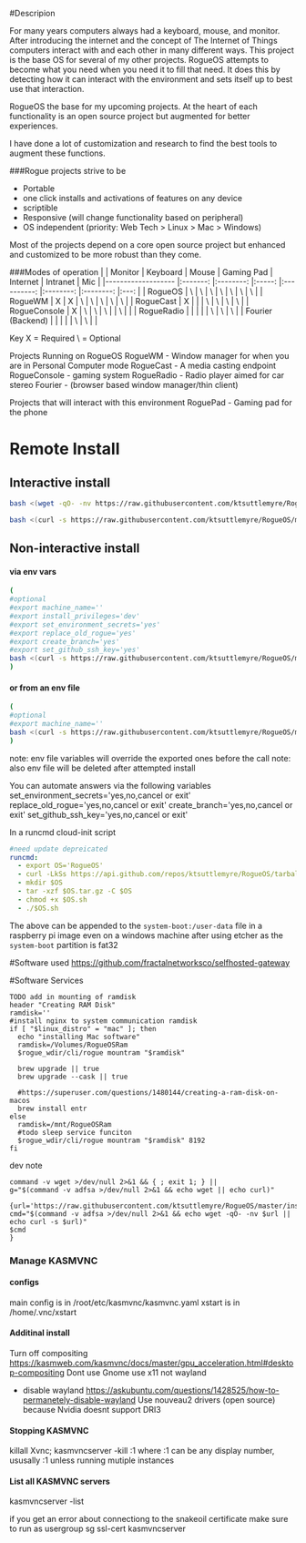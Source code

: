 #Descripion

For many years computers always had a keyboard, mouse, and monitor. After introducing the internet and the concept of The Internet of Things computers interact with and each other in many different ways. This project is the base OS for several of my other projects. RogueOS attempts to become what you need when you need it to fill that need. It does this by detecting how it can interact with the environment and sets itself up to best use that interaction.

RogueOS the base for my upcoming projects. At the heart of each functionality is an open source project but augmented for better experiences.

I have done a lot of customization and research to find the best tools to augment these functions.

###Rogue projects strive to be
 - Portable
 - one click installs and activations of features on any device
 - scriptible 
 - Responsive (will change functionality based on peripheral)
 - OS independent (priority: Web Tech > Linux > Mac > Windows)

Most of the projects depend on a core open source project but enhanced and customized to be more robust than they come.

###Modes of operation
|                   	| Monitor 	| Keyboard 	| Mouse 	| Gaming Pad 	| Internet 	| Intranet 	| Mic 	|
|-------------------	|:-------:	|:--------:	|:-----:	|:----------:	|:--------:	|:--------:	|:---:	|
| RogueOS           	|    \    	|     \    	|   \   	|      \     	|     \    	|     \    	|  \  	|
| RogueWM           	|    X    	|     X    	|   \   	|      \     	|     \    	|     \    	|  \  	|
| RogueCast         	|    X    	|          	|       	|      \     	|     \    	|     \    	|  \  	|
| RogueConsole         	|    X    	|     \    	|   \   	|      \     	|          	|     \    	|     	|
| RogueRadio        	|         	|          	|       	|            	|     \    	|     \    	|  \  	|
| Fourier (Backend) 	|         	|          	|       	|            	|     \    	|     \    	|     	|

Key
 X = Required
 \ = Optional


Projects Running on RogueOS
RogueWM - Window manager for when you are in Personal Computer mode
RogueCast - A media casting endpoint
RogueConsole - gaming system
RogueRadio - Radio player aimed for car stereo
Fourier - (browser based window manager/thin client)

Projects that will interact with this environment
RoguePad - Gaming pad for the phone



# Remote Install
## Interactive install
```bash
bash <(wget -qO- -nv https://raw.githubusercontent.com/ktsuttlemyre/RogueOS/master/install.sh)
```
```bash
bash <(curl -s https://raw.githubusercontent.com/ktsuttlemyre/RogueOS/master/install.sh)
```

## Non-interactive install
#### via env vars
```bash
(
#optional
#export machine_name=''
#export install_privileges='dev'
#export set_environment_secrets='yes'
#export replace_old_rogue='yes'
#export create_branch='yes'
#export set_github_ssh_key='yes'
bash <(curl -s https://raw.githubusercontent.com/ktsuttlemyre/RogueOS/master/install.sh)
)
```
#### or from an env file
```bash
(
#optional
#export machine_name=''
bash <(curl -s https://raw.githubusercontent.com/ktsuttlemyre/RogueOS/master/install.sh) env
)
```
note: env file variables will override the exported ones before the call
note: also env file will be deleted after attempted install

You can automate answers via the following variables
set_environment_secrets='yes,no,cancel or exit'
replace_old_rogue='yes,no,cancel or exit'
create_branch='yes,no,cancel or exit'
set_github_ssh_key='yes,no,cancel or exit'

In a runcmd cloud-init script
```yaml
#need update depreicated
runcmd:
  - export OS='RogueOS'
  - curl -LkSs https://api.github.com/repos/ktsuttlemyre/RogueOS/tarball -o $OS.tar.gz
  - mkdir $OS
  - tar -xzf $OS.tar.gz -C $OS
  - chmod +x $OS.sh
  - ./$OS.sh
```
The above can be appended to the `system-boot:/user-data` file in a raspberry pi image even on a windows machine after using etcher as the `system-boot` partition is fat32



#Software used
https://github.com/fractalnetworksco/selfhosted-gateway

#Software Services


```
TODO add in mounting of ramdisk
header "Creating RAM Disk"
ramdisk=''
#install nginx to system communication ramdisk
if [ "$linux_distro" = "mac" ]; then
  echo "installing Mac software"
  ramdisk=/Volumes/RogueOSRam
  $rogue_wdir/cli/rogue mountram "$ramdisk"

  brew upgrade || true
  brew upgrade --cask || true

  #https://superuser.com/questions/1480144/creating-a-ram-disk-on-macos
  brew install entr
else
  ramdisk=/mnt/RogueOSRam
  #todo sleep service funciton
  $rogue_wdir/cli/rogue mountram "$ramdisk" 8192
fi
```



dev note
```
command -v wget >/dev/null 2>&1 && { ; exit 1; } ||
g="$(command -v adfsa >/dev/null 2>&1 && echo wget || echo curl)"

{url='https://raw.githubusercontent.com/ktsuttlemyre/RogueOS/master/install.sh'
cmd="$(command -v adfsa >/dev/null 2>&1 && echo wget -qO- -nv $url || echo curl -s $url)"
$cmd
}
```


### Manage KASMVNC

#### configs
main config is in /root/etc/kasmvnc/kasmvnc.yaml
xstart is in /home/.vnc/xstart

#### Additinal install
Turn off compositing https://kasmweb.com/kasmvnc/docs/master/gpu_acceleration.html#desktop-compositing
Dont use Gnome
use x11 not wayland 
 - disable wayland https://askubuntu.com/questions/1428525/how-to-permanetely-disable-wayland
Use nouveau2 drivers (open source) because Nvidia doesnt support DRI3


#### Stopping KASMVNC
killall Xvnc; kasmvncserver -kill :1 
where :1 can be any display number, ususally :1 unless running mutiple instances

#### List all KASMVNC servers
kasmvncserver -list

if you get an error about connectiong to the snakeoil certificate make sure to run as usergroup
sg ssl-cert kasmvncserver 


